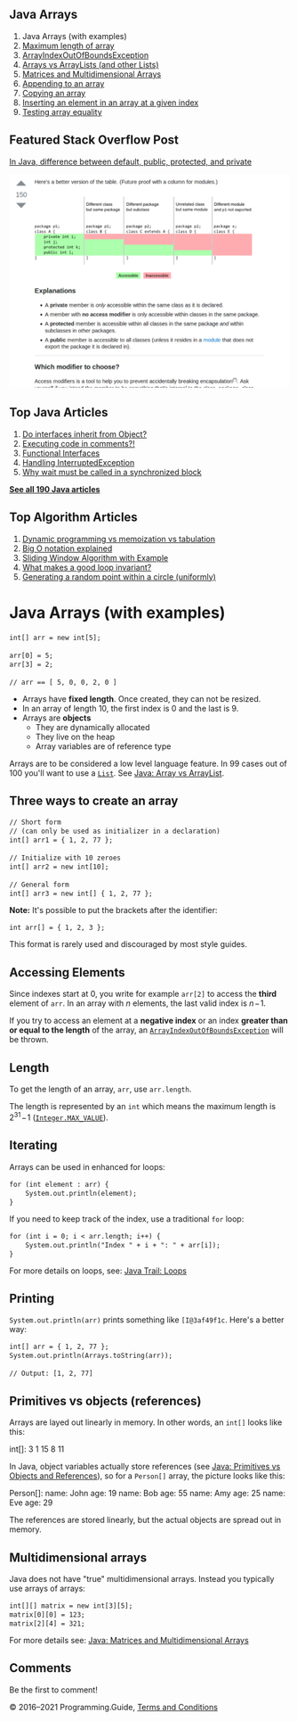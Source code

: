 <span class="underline"></span>

<span class="underline"></span>

## Java Arrays

1.  Java Arrays (with examples)
2.  [Maximum length of array](array-maximum-length.html)
3.  [ArrayIndexOutOfBoundsException](arrayindexoutofboundsexception.html)
4.  [Arrays vs ArrayLists (and other Lists)](array-vs-arraylist.html)
5.  [Matrices and Multidimensional Arrays](matrices-and-multidimensional-arrays.html)
6.  [Appending to an array](array-append.html)
7.  [Copying an array](array-copy.html)
8.  [Inserting an element in an array at a given index](array-insert-at-index.html)
9.  [Testing array equality](testing-array-equality.html)

## Featured Stack Overflow Post

[In Java, difference between default, public, protected, and private](https://stackoverflow.com/a/33627846/276052)

[<img src="../images/so-featured-33627846.png" alt="StackOverflow screenshot thumbnail" class="screenshot" />](https://stackoverflow.com/a/33627846/276052)

<span class="underline"></span>

## Top Java Articles

1.  [Do interfaces inherit from Object?](do-interfaces-inherit-from-object.html)
2.  [Executing code in comments?!](executing-code-in-comments.html)
3.  [Functional Interfaces](functional-interfaces.html)
4.  [Handling InterruptedException](handling-interrupted-exceptions.html)
5.  [Why wait must be called in a synchronized block](why-wait-must-be-in-synchronized.html)

[**See all 190 Java articles**](index.html)

## Top Algorithm Articles

1.  [Dynamic programming vs memoization vs tabulation](../dynamic-programming-vs-memoization-vs-tabulation.html)
2.  [Big O notation explained](../big-o-notation-explained.html)
3.  [Sliding Window Algorithm with Example](../sliding-window-example.html)
4.  [What makes a good loop invariant?](../what-makes-a-good-loop-invariant.html)
5.  [Generating a random point within a circle (uniformly)](../random-point-within-circle.html)

# Java Arrays (with examples)

    int[] arr = new int[5];

    arr[0] = 5;
    arr[3] = 2;

    // arr == [ 5, 0, 0, 2, 0 ]

- Arrays have **fixed length**. Once created, they can not be resized.
- In an array of length 10, the first index is 0 and the last is 9.
- Arrays are **objects**
  - They are dynamically allocated
  - They live on the heap
  - Array variables are of reference type

Arrays are to be considered a low level language feature. In 99 cases out of 100 you'll want to use a [`List`](https://docs.oracle.com/javase/8/docs/api/java/util/List.html). See [Java: Array vs ArrayList](array-vs-arraylist.html).

## Three ways to create an array

    // Short form
    // (can only be used as initializer in a declaration)
    int[] arr1 = { 1, 2, 77 };

    // Initialize with 10 zeroes
    int[] arr2 = new int[10];

    // General form
    int[] arr3 = new int[] { 1, 2, 77 };

**Note:** It's possible to put the brackets after the identifier:

    int arr[] = { 1, 2, 3 };

This format is rarely used and discouraged by most style guides.

## Accessing Elements

Since indexes start at 0, you write for example `arr[2]` to access the **third** element of `arr`. In an array with _n_ elements, the last valid index is *n* − 1.

If you try to access an element at a **negative index** or an index **greater than or equal to the length** of the array, an [`ArrayIndexOutOfBoundsException`](https://docs.oracle.com/javase/8/docs/api/java/lang/ArrayIndexOutOfBoundsException.html) will be thrown.

## Length

To get the length of an array, `arr`, use `arr.length`.

The length is represented by an `int` which means the maximum length is 2<sup>31</sup> − 1 ([`Integer.MAX_VALUE`](https://docs.oracle.com/javase/8/docs/api/java/lang/Integer.html#MAX_VALUE)).

## Iterating

Arrays can be used in enhanced for loops:

    for (int element : arr) {
        System.out.println(element);
    }

If you need to keep track of the index, use a traditional `for` loop:

    for (int i = 0; i < arr.length; i++) {
        System.out.println("Index " + i + ": " + arr[i]);
    }

For more details on loops, see: [Java Trail: Loops](loops.html)

## Printing

`System.out.println(arr)` prints something like `[I@3af49f1c`. Here's a better way:

    int[] arr = { 1, 2, 77 };
    System.out.println(Arrays.toString(arr));

    // Output: [1, 2, 77]

## Primitives vs objects (references)

Arrays are layed out linearly in memory. In other words, an `int[]` looks like this:

int\[\]: 3 1 15 8 11

In Java, object variables actually store references (see [Java: Primitives vs Objects and References](primitives-vs-objects-references.html)), so for a `Person[]` array, the picture looks like this:

Person\[\]: name: John age: 19 name: Bob age: 55 name: Amy age: 25 name: Eve age: 29

The references are stored linearly, but the actual objects are spread out in memory.

## Multidimensional arrays

Java does not have "true" multidimensional arrays. Instead you typically use arrays of arrays:

    int[][] matrix = new int[3][5];
    matrix[0][0] = 123;
    matrix[2][4] = 321;

For more details see: [Java: Matrices and Multidimensional Arrays](matrices-and-multidimensional-arrays.html)

## Comments

Be the first to comment!

© 2016–2021 Programming.Guide, [Terms and Conditions](../terms-and-conditions.html)
